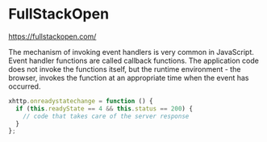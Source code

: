 # FullStackOpen

https://fullstackopen.com/

The mechanism of invoking event handlers is very common in JavaScript. Event handler functions are called callback functions. The application code does not invoke the functions itself, but the runtime environment - the browser, invokes the function at an appropriate time when the event has occurred.

```js
xhttp.onreadystatechange = function () {
  if (this.readyState == 4 && this.status == 200) {
    // code that takes care of the server response
  }
};
```
